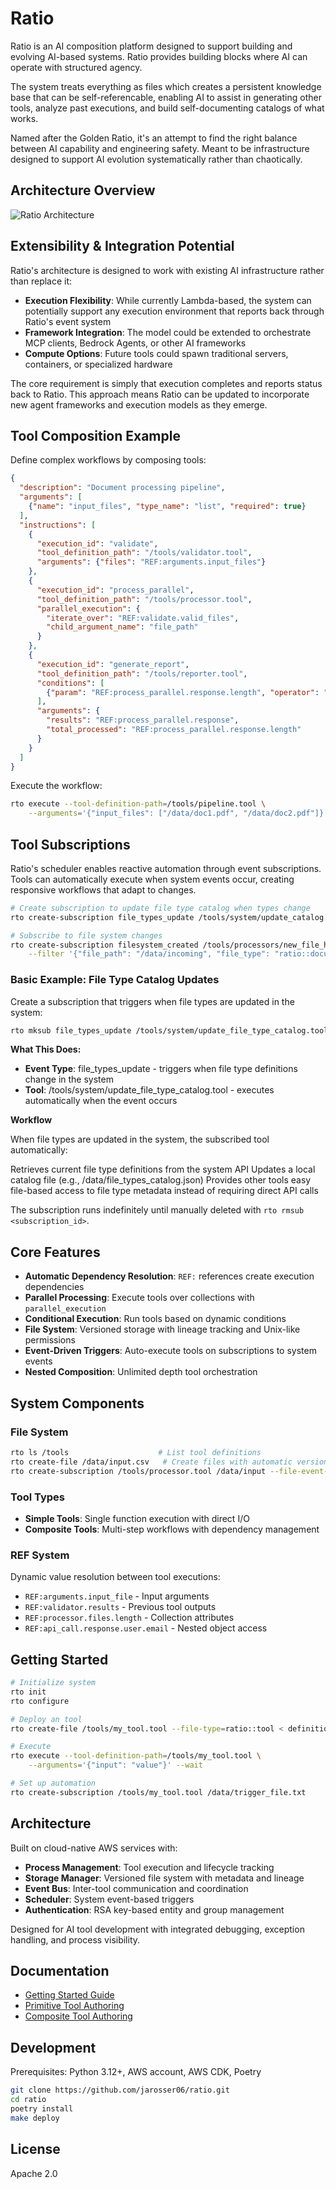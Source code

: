 Ratio
=====

Ratio is an AI composition platform designed to support building and evolving AI-based systems. Ratio provides building
blocks where AI can operate with structured agency.

The system treats everything as files which creates a persistent knowledge base that can be self-referencable, enabling AI to assist in generating other tools, analyze past executions, and build self-documenting catalogs of what works.

Named after the Golden Ratio, it's an attempt to find the right balance between AI capability and engineering safety. Meant to be 
infrastructure designed to support AI evolution systematically rather than chaotically.

## Architecture Overview

![Ratio Architecture](docs/Ratio%20High%20Level.png)

## Extensibility & Integration Potential
Ratio's architecture is designed to work with existing AI infrastructure rather than replace it:

- **Execution Flexibility**: While currently Lambda-based, the system can potentially support any execution environment that reports back through Ratio's event system
- **Framework Integration**: The model could be extended to orchestrate MCP clients, Bedrock Agents, or other AI frameworks
- **Compute Options**: Future tools could spawn traditional servers, containers, or specialized hardware

The core requirement is simply that execution completes and reports status back to Ratio. This approach means Ratio can be updated to
incorporate new agent frameworks and execution models as they emerge.

## Tool Composition Example

Define complex workflows by composing tools:

```json
{
  "description": "Document processing pipeline",
  "arguments": [
    {"name": "input_files", "type_name": "list", "required": true}
  ],
  "instructions": [
    {
      "execution_id": "validate",
      "tool_definition_path": "/tools/validator.tool",
      "arguments": {"files": "REF:arguments.input_files"}
    },
    {
      "execution_id": "process_parallel",
      "tool_definition_path": "/tools/processor.tool", 
      "parallel_execution": {
        "iterate_over": "REF:validate.valid_files",
        "child_argument_name": "file_path"
      }
    },
    {
      "execution_id": "generate_report",
      "tool_definition_path": "/tools/reporter.tool",
      "conditions": [
        {"param": "REF:process_parallel.response.length", "operator": "greater_than", "value": 0}
      ],
      "arguments": {
        "results": "REF:process_parallel.response",
        "total_processed": "REF:process_parallel.response.length"
      }
    }
  ]
}
```

Execute the workflow:
```bash
rto execute --tool-definition-path=/tools/pipeline.tool \
    --arguments='{"input_files": ["/data/doc1.pdf", "/data/doc2.pdf"]}'
```

## Tool Subscriptions
Ratio's scheduler enables reactive automation through event subscriptions. Tools can automatically execute
when system events occur, creating responsive workflows that adapt to changes.

```bash
# Create subscription to update file type catalog when types change
rto create-subscription file_types_update /tools/system/update_catalog.tool

# Subscribe to file system changes
rto create-subscription filesystem_created /tools/processors/new_file_handler.tool \
    --filter '{"file_path": "/data/incoming", "file_type": "ratio::document"}'
```

### Basic Example: File Type Catalog Updates
Create a subscription that triggers when file types are updated in the system:

```bash
rto mksub file_types_update /tools/system/update_file_type_catalog.tool
```

**What This Does:**

- **Event Type**: file_types_update - triggers when file type definitions change in the system
- **Tool**: /tools/system/update_file_type_catalog.tool - executes automatically when the event occurs

**Workflow**

When file types are updated in the system, the subscribed tool automatically:

Retrieves current file type definitions from the system API
Updates a local catalog file (e.g., /data/file_types_catalog.json)
Provides other tools easy file-based access to file type metadata instead of requiring direct API calls

The subscription runs indefinitely until manually deleted with `rto rmsub <subscription_id>`.

## Core Features
- **Automatic Dependency Resolution**: `REF:` references create execution dependencies
- **Parallel Processing**: Execute tools over collections with `parallel_execution`
- **Conditional Execution**: Run tools based on dynamic conditions
- **File System**: Versioned storage with lineage tracking and Unix-like permissions
- **Event-Driven Triggers**: Auto-execute tools on subscriptions to system events
- **Nested Composition**: Unlimited depth tool orchestration

## System Components

### File System
```bash
rto ls /tools                    # List tool definitions
rto create-file /data/input.csv   # Create files with automatic versioning
rto create-subscription /tools/processor.tool /data/input --file-event-type=created
```

### Tool Types
- **Simple Tools**: Single function execution with direct I/O
- **Composite Tools**: Multi-step workflows with dependency management

### REF System
Dynamic value resolution between tool executions:
- `REF:arguments.input_file` - Input arguments
- `REF:validator.results` - Previous tool outputs  
- `REF:processor.files.length` - Collection attributes
- `REF:api_call.response.user.email` - Nested object access

## Getting Started

```bash
# Initialize system
rto init
rto configure

# Deploy an tool
rto create-file /tools/my_tool.tool --file-type=ratio::tool < definition.json

# Execute
rto execute --tool-definition-path=/tools/my_tool.tool \
    --arguments='{"input": "value"}' --wait

# Set up automation
rto create-subscription /tools/my_tool.tool /data/trigger_file.txt
```

## Architecture

Built on cloud-native AWS services with:
- **Process Management**: Tool execution and lifecycle tracking
- **Storage Manager**: Versioned file system with metadata and lineage
- **Event Bus**: Inter-tool communication and coordination  
- **Scheduler**: System event-based triggers
- **Authentication**: RSA key-based entity and group management

Designed for AI tool development with integrated debugging, exception handling, and process visibility.

## Documentation

- [Getting Started Guide](GETTING_STARTED.md)
- [Primitive Tool Authoring](docs/PRIMITIVE_TOOL_AUTHORING.md)
- [Composite Tool Authoring](_fs/system/docs/TOOL_COMPOSITION.md)

## Development

Prerequisites: Python 3.12+, AWS account, AWS CDK, Poetry

```bash
git clone https://github.com/jarosser06/ratio.git
cd ratio
poetry install
make deploy
```

## License

Apache 2.0